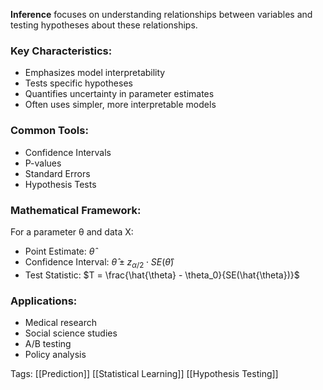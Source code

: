 **Inference** focuses on understanding relationships between variables and testing hypotheses about these relationships.

### Key Characteristics:
- Emphasizes model interpretability
- Tests specific hypotheses
- Quantifies uncertainty in parameter estimates
- Often uses simpler, more interpretable models

### Common Tools:
- Confidence Intervals
- P-values
- Standard Errors
- Hypothesis Tests

### Mathematical Framework:
For a parameter θ and data X:
- Point Estimate: $\hat{\theta}$
- Confidence Interval: $\hat{\theta} \pm z_{\alpha/2} \cdot SE(\hat{\theta})$
- Test Statistic: $T = \frac{\hat{\theta} - \theta_0}{SE(\hat{\theta})}$

### Applications:
- Medical research
- Social science studies
- A/B testing
- Policy analysis

Tags:
[[Prediction]]
[[Statistical Learning]]
[[Hypothesis Testing]]
